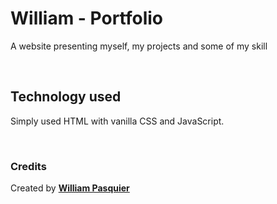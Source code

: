 # William - Portfolio

A website presenting myself, my projects and some of my skill

<br>

## Technology used

Simply used HTML with vanilla CSS and JavaScript.

<br>

### Credits

Created by **[William Pasquier](https://github.com/WilliamPasquier)**